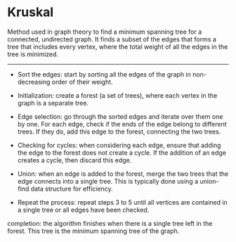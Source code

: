 # Kruskal

Method used in graph theory to find a minimum spanning tree for a connected, undirected graph. It finds a subset of the edges that forms a tree that includes every vertex, where the total weight of all the edges in the tree is minimized. 

***

+ Sort the edges: start by sorting all the edges of the graph in non-decreasing order of their weight.

+ Initialization: create a forest (a set of trees), where each vertex in the graph is a separate tree.

+ Edge selection: go through the sorted edges and iterate over them one by one. For each edge, check if the ends of the edge belong to different trees. If they do, add this edge to the forest, connecting the two trees.

+ Checking for cycles: when considering each edge, ensure that adding the edge to the forest does not create a cycle. If the addition of an edge creates a cycle, then discard this edge.

+ Union: when an edge is added to the forest, merge the two trees that the edge connects into a single tree. This is typically done using a union-find data structure for efficiency.

+ Repeat the process: repeat steps 3 to 5 until all vertices are contained in a single tree or all edges have been checked.

completion: the algorithm finishes when there is a single tree left in the forest. This tree is the minimum spanning tree of the graph.
